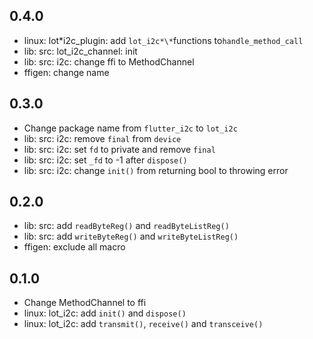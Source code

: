 ## 0.4.0

- linux: lot*i2c_plugin: add `lot_i2c*\*`functions to`handle_method_call`
- lib: src: lot_i2c_channel: init
- lib: src: i2c: change ffi to MethodChannel
- ffigen: change name

## 0.3.0

- Change package name from `flutter_i2c` to `lot_i2c`
- lib: src: i2c: remove `final` from `device`
- lib: src: i2c: set `fd` to private and remove `final`
- lib: src: i2c: set `_fd` to -1 after `dispose()`
- lib: src: i2c: change `init()` from returning bool to throwing error

## 0.2.0

- lib: src: add `readByteReg()` and `readByteListReg()`
- lib: src: add `writeByteReg()` and `writeByteListReg()`
- ffigen: exclude all macro

## 0.1.0

- Change MethodChannel to ffi
- linux: lot_i2c: add `init()` and `dispose()`
- linux: lot_i2c: add `transmit()`, `receive()` and `transceive()`

